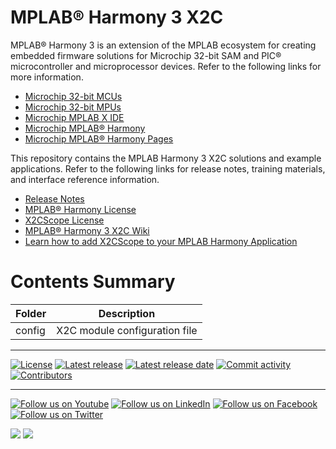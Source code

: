 ﻿
# MPLAB® Harmony 3 X2C

MPLAB® Harmony 3 is an extension of the MPLAB ecosystem for creating
embedded firmware solutions for Microchip 32-bit SAM and PIC® microcontroller
and microprocessor devices.  Refer to the following links for more information.

- [Microchip 32-bit MCUs](https://www.microchip.com/design-centers/32-bit)
- [Microchip 32-bit MPUs](https://www.microchip.com/design-centers/32-bit-mpus)
- [Microchip MPLAB X IDE](https://www.microchip.com/mplab/mplab-x-ide)
- [Microchip MPLAB® Harmony](https://www.microchip.com/mplab/mplab-harmony)
- [Microchip MPLAB® Harmony Pages](https://microchip-mplab-harmony.github.io/)

This repository contains the MPLAB Harmony 3 X2C solutions and example applications. Refer to the following links for release notes, training materials, and interface reference information.

- [Release Notes](release_notes.md)
- [MPLAB® Harmony License](mplab_harmony_license.md)
- [X2CScope License](X2CScope_license.md)
- [MPLAB® Harmony 3 X2C Wiki](https://github.com/Microchip-MPLAB-Harmony/x2c/wiki)
- [Learn how to add X2CScope to your MPLAB Harmony Application](https://github.com/Microchip-MPLAB-Harmony/x2c/wiki/add_x2cScope_to_your_application)

# Contents Summary

| Folder     | Description                                               |
| ---        | ---                                                       |
| config     | X2C module configuration file                             |


____

[![License](https://img.shields.io/badge/license-Harmony%20license-orange.svg)](https://github.com/Microchip-MPLAB-Harmony/x2c/blob/master/mplab_harmony_license.md)
[![Latest release](https://img.shields.io/github/release/Microchip-MPLAB-Harmony/x2c.svg)](https://github.com/Microchip-MPLAB-Harmony/x2c/releases/latest)
[![Latest release date](https://img.shields.io/github/release-date/Microchip-MPLAB-Harmony/x2c.svg)](https://github.com/Microchip-MPLAB-Harmony/x2c/releases/latest)
[![Commit activity](https://img.shields.io/github/commit-activity/y/Microchip-MPLAB-Harmony/x2c.svg)](https://github.com/Microchip-MPLAB-Harmony/x2c/graphs/commit-activity)
[![Contributors](https://img.shields.io/github/contributors-anon/Microchip-MPLAB-Harmony/x2c.svg)]()

____

[![Follow us on Youtube](https://img.shields.io/badge/Youtube-Follow%20us%20on%20Youtube-red.svg)](https://www.youtube.com/user/MicrochipTechnology)
[![Follow us on LinkedIn](https://img.shields.io/badge/LinkedIn-Follow%20us%20on%20LinkedIn-blue.svg)](https://www.linkedin.com/company/microchip-technology)
[![Follow us on Facebook](https://img.shields.io/badge/Facebook-Follow%20us%20on%20Facebook-blue.svg)](https://www.facebook.com/microchiptechnology/)
[![Follow us on Twitter](https://img.shields.io/twitter/follow/MicrochipTech.svg?style=social)](https://twitter.com/MicrochipTech)

[![](https://img.shields.io/github/stars/Microchip-MPLAB-Harmony/x2c.svg?style=social)]()
[![](https://img.shields.io/github/watchers/Microchip-MPLAB-Harmony/x2c.svg?style=social)]()